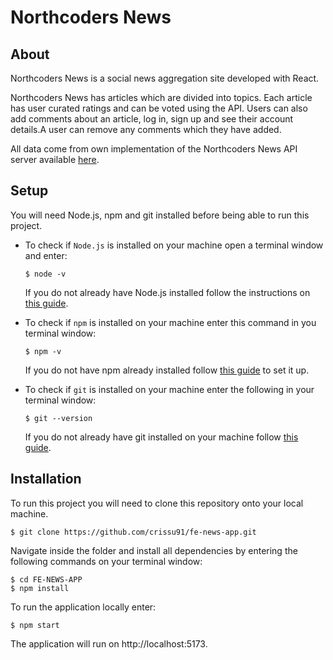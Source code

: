 # Northcoders News

## About

Northcoders News is a social news aggregation site developed with React.

Northcoders News has articles which are divided into topics. Each article has user curated ratings and can be voted using the API.
Users can also add comments about an article, log in, sign up and see their account details.A user can remove any comments which they have added.

All data come from own implementation of the Northcoders News API server available [here](https://crissu-nc-news.netlify.app).

## Setup

You will need Node.js, npm and git installed before being able to run this project.

- To check if ```Node.js``` is installed on your machine open a terminal window and enter:
  ```
  $ node -v
  ```
  If you do not already have Node.js installed follow the instructions on [this guide](https://nodejs.org/en/download/package-manager/).

- To check if ```npm``` is installed on your machine enter this command in you terminal window: 
  ```
  $ npm -v
  ```
  If you do not have npm already installed follow [this guide](https://www.npmjs.com/get-npm) to set it up.

- To check if ```git``` is installed on your machine enter the following in your terminal window: 
  ```
  $ git --version
  ```
  If you do not already have git installed on your machine follow [this guide](https://git-scm.com/).

## Installation

To run this project you will need to clone this repository onto your local machine.
  ```
  $ git clone https://github.com/crissu91/fe-news-app.git
  ```
Navigate inside the folder and install all dependencies by entering the following commands on your terminal window:
  ```
  $ cd FE-NEWS-APP
  $ npm install
  ```
To run the application locally enter: 
  ```
  $ npm start
  ```
The application will run on http://localhost:5173.